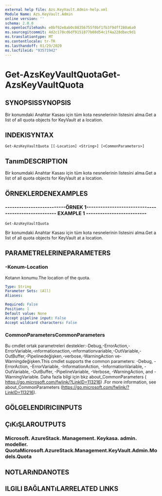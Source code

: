 ```yaml
---
external help file: Azs.KeyVault.Admin-help.xml
Module Name: Azs.KeyVault.Admin
online version: ''
schema: 2.0.0
ms.openlocfilehash: e0bf92e8ab0c08356755f0bf1fb3f9dff280a6a0
ms.sourcegitcommit: 4d2c178cd6df9151877b08d54c1f4a228dbec9d1
ms.translationtype: MT
ms.contentlocale: tr-TR
ms.lasthandoff: 01/29/2020
ms.locfileid: "93571942"
---
```

# <span data-ttu-id="06e52-101">Get-AzsKeyVaultQuota</span><span class="sxs-lookup"><span data-stu-id="06e52-101">Get-AzsKeyVaultQuota</span></span>

## <span data-ttu-id="06e52-102">SYNOPSIS</span><span class="sxs-lookup"><span data-stu-id="06e52-102">SYNOPSIS</span></span>
<span data-ttu-id="06e52-103">Bir konumdaki Anahtar Kasası için tüm kota nesnelerinin listesini alma.</span><span class="sxs-lookup"><span data-stu-id="06e52-103">Get a list of all quota objects for KeyVault at a location.</span></span>

## <span data-ttu-id="06e52-104">INDEKI</span><span class="sxs-lookup"><span data-stu-id="06e52-104">SYNTAX</span></span>

```
Get-AzsKeyVaultQuota [[-Location] <String>] [<CommonParameters>]
```

## <span data-ttu-id="06e52-105">Tanım</span><span class="sxs-lookup"><span data-stu-id="06e52-105">DESCRIPTION</span></span>
<span data-ttu-id="06e52-106">Bir konumdaki Anahtar Kasası için tüm kota nesnelerinin listesini alma.</span><span class="sxs-lookup"><span data-stu-id="06e52-106">Get a list of all quota objects for KeyVault at a location.</span></span>

## <span data-ttu-id="06e52-107">ÖRNEKLERDEN</span><span class="sxs-lookup"><span data-stu-id="06e52-107">EXAMPLES</span></span>

### <span data-ttu-id="06e52-108">--------------------------ÖRNEK 1--------------------------</span><span class="sxs-lookup"><span data-stu-id="06e52-108">-------------------------- EXAMPLE 1 --------------------------</span></span>
```
Get-AzsKeyVaultQuota
```

<span data-ttu-id="06e52-109">Bir konumdaki Anahtar Kasası için tüm kota nesnelerinin listesini alma.</span><span class="sxs-lookup"><span data-stu-id="06e52-109">Get a list of all quota objects for KeyVault at a location.</span></span>

## <span data-ttu-id="06e52-110">PARAMETRELERINE</span><span class="sxs-lookup"><span data-stu-id="06e52-110">PARAMETERS</span></span>

### <span data-ttu-id="06e52-111">-Konum</span><span class="sxs-lookup"><span data-stu-id="06e52-111">-Location</span></span>
<span data-ttu-id="06e52-112">Kotanın konumu.</span><span class="sxs-lookup"><span data-stu-id="06e52-112">The location of the quota.</span></span>

```yaml
Type: String
Parameter Sets: (All)
Aliases: 

Required: False
Position: 1
Default value: None
Accept pipeline input: False
Accept wildcard characters: False
```

### <span data-ttu-id="06e52-113">CommonParameters</span><span class="sxs-lookup"><span data-stu-id="06e52-113">CommonParameters</span></span>
<span data-ttu-id="06e52-114">Bu cmdlet ortak parametreleri destekler:-Debug,-ErrorAction,-ErrorVariable,-ınformationaction,-ınformationvariable,-OutVariable,-OutBuffer,-Pipelinedeğişken,-verbose,-WarningAction ve-Warningdeğişken.</span><span class="sxs-lookup"><span data-stu-id="06e52-114">This cmdlet supports the common parameters: -Debug, -ErrorAction, -ErrorVariable, -InformationAction, -InformationVariable, -OutVariable, -OutBuffer, -PipelineVariable, -Verbose, -WarningAction, and -WarningVariable.</span></span> <span data-ttu-id="06e52-115">Daha fazla bilgi için bkz about_CommonParameters ( https://go.microsoft.com/fwlink/?LinkID=113216) .</span><span class="sxs-lookup"><span data-stu-id="06e52-115">For more information, see about_CommonParameters (https://go.microsoft.com/fwlink/?LinkID=113216).</span></span>

## <span data-ttu-id="06e52-116">GÖLGELENDIRICI</span><span class="sxs-lookup"><span data-stu-id="06e52-116">INPUTS</span></span>

## <span data-ttu-id="06e52-117">ÇıKıŞLAR</span><span class="sxs-lookup"><span data-stu-id="06e52-117">OUTPUTS</span></span>

### <span data-ttu-id="06e52-118">Microsoft. AzureStack. Management. Keykasa. admin. modeller. Quota</span><span class="sxs-lookup"><span data-stu-id="06e52-118">Microsoft.AzureStack.Management.KeyVault.Admin.Models.Quota</span></span>

## <span data-ttu-id="06e52-119">NOTLARıNDA</span><span class="sxs-lookup"><span data-stu-id="06e52-119">NOTES</span></span>

## <span data-ttu-id="06e52-120">ILGILI BAĞLANTıLAR</span><span class="sxs-lookup"><span data-stu-id="06e52-120">RELATED LINKS</span></span>

